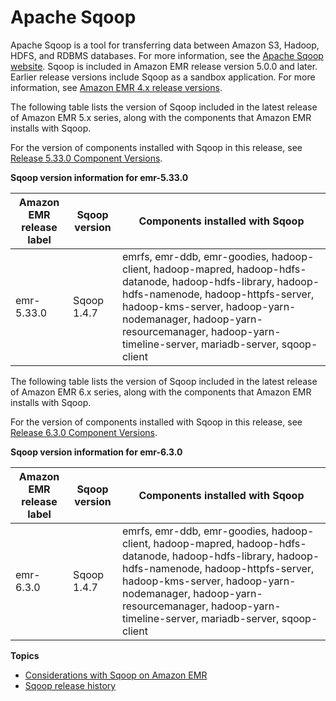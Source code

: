 # Apache Sqoop<a name="emr-sqoop"></a>

Apache Sqoop is a tool for transferring data between Amazon S3, Hadoop, HDFS, and RDBMS databases\. For more information, see the [Apache Sqoop website](http://sqoop.apache.org/)\. Sqoop is included in Amazon EMR release version 5\.0\.0 and later\. Earlier release versions include Sqoop as a sandbox application\. For more information, see [Amazon EMR 4\.x release versions](emr-release-4x.md)\.

The following table lists the version of Sqoop included in the latest release of Amazon EMR 5\.x series, along with the components that Amazon EMR installs with Sqoop\.

For the version of components installed with Sqoop in this release, see [Release 5\.33\.0 Component Versions](emr-release-5x.md#emr-5330-release)\.


**Sqoop version information for emr\-5\.33\.0**  

| Amazon EMR release label | Sqoop version | Components installed with Sqoop | 
| --- | --- | --- | 
| emr\-5\.33\.0 | Sqoop 1\.4\.7 | emrfs, emr\-ddb, emr\-goodies, hadoop\-client, hadoop\-mapred, hadoop\-hdfs\-datanode, hadoop\-hdfs\-library, hadoop\-hdfs\-namenode, hadoop\-httpfs\-server, hadoop\-kms\-server, hadoop\-yarn\-nodemanager, hadoop\-yarn\-resourcemanager, hadoop\-yarn\-timeline\-server, mariadb\-server, sqoop\-client | 

The following table lists the version of Sqoop included in the latest release of Amazon EMR 6\.x series, along with the components that Amazon EMR installs with Sqoop\.

For the version of components installed with Sqoop in this release, see [Release 6\.3\.0 Component Versions](emr-release-6x.md#emr-630-release)\.


**Sqoop version information for emr\-6\.3\.0**  

| Amazon EMR release label | Sqoop version | Components installed with Sqoop | 
| --- | --- | --- | 
| emr\-6\.3\.0 | Sqoop 1\.4\.7 | emrfs, emr\-ddb, emr\-goodies, hadoop\-client, hadoop\-mapred, hadoop\-hdfs\-datanode, hadoop\-hdfs\-library, hadoop\-hdfs\-namenode, hadoop\-httpfs\-server, hadoop\-kms\-server, hadoop\-yarn\-nodemanager, hadoop\-yarn\-resourcemanager, hadoop\-yarn\-timeline\-server, mariadb\-server, sqoop\-client | 

**Topics**
+ [Considerations with Sqoop on Amazon EMR](emr-sqoop-considerations.md)
+ [Sqoop release history](Sqoop-release-history.md)